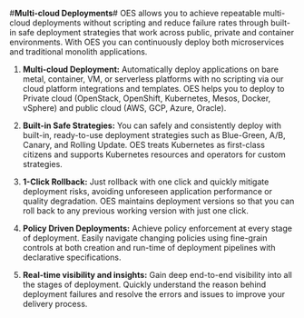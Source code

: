 
#**Multi-cloud Deployments**#
OES allows you to achieve repeatable multi-cloud deployments without scripting and reduce failure rates 
through built-in safe deployment strategies that work across public, private and container environments. 
With OES you can continuously deploy both microservices and traditional monolith applications. 

1. **Multi-cloud Deployment:** Automatically deploy applications on bare metal, container, VM, or serverless 
platforms with no scripting via our cloud platform integrations and templates. OES helps you to deploy to 
Private cloud (OpenStack, OpenShift, Kubernetes, Mesos, Docker, vSphere) and public cloud (AWS, GCP, Azure, Oracle).

2. **Built-in Safe Strategies:** You can safely and consistently deploy with built-in, ready-to-use deployment strategies 
such as Blue-Green, A/B, Canary, and Rolling Update. OES treats Kubernetes as first-class citizens and supports 
Kubernetes resources and operators for custom strategies.

3. **1-Click Rollback:** Just rollback with one click and quickly mitigate deployment risks, avoiding unforeseen 
application performance or quality degradation. OES maintains deployment versions so that you can roll back to 
any previous working version with just one click.

4. **Policy Driven Deployments:** Achieve policy enforcement at every stage of deployment. Easily navigate changing 
policies using fine-grain controls at both creation and run-time of deployment pipelines with declarative specifications.

5. **Real-time visibility and insights:** Gain deep end-to-end visibility into all the stages of deployment. 
Quickly understand the reason behind deployment failures and resolve the errors and issues to improve your delivery process.




 

